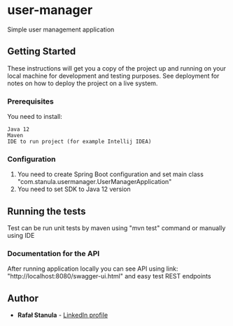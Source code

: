 # user-manager

Simple user management application

## Getting Started

These instructions will get you a copy of the project up and running on your local machine for development and testing purposes. See deployment for notes on how to deploy the project on a live system.

### Prerequisites

You need to install:
```
Java 12
Maven
IDE to run project (for example Intellij IDEA)
```
### Configuration

1. You need to create Spring Boot configuration and set main class "com.stanula.usermanager.UserManagerApplication"
2. You need to set SDK to Java 12 version

## Running the tests

Test can be run unit tests by maven using "mvn test" command or manually using IDE

### Documentation for the API

After running application locally you can see API using link: "http://localhost:8080/swagger-ui.html" and easy test REST endpoints

## Author

* **Rafał Stanula**  - [LinkedIn profile](https://www.linkedin.com/in/rafa%C5%82-stanula-230b93151/)

